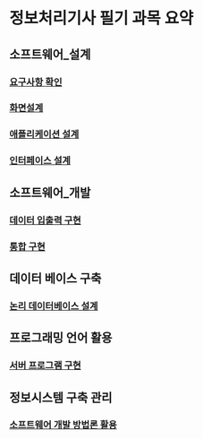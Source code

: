 # 정보처리기사 필기 과목 요약

## 소프트웨어_설계
### [요구사항 확인](./1_소프트웨어_설계/1_1.요구사항_확인.md)
### [화면설계](./1_소프트웨어_설계/1_2.화면설계.md)
### [애플리케이션 설계](./1_소프트웨어_설계/1_3.애플리케이션_설계.md)
### [인터페이스 설계](./1_소프트웨어_설계/1_4.인터페이스_설계.md)

## 소프트웨어_개발
### [데이터 입출력 구현](./2_소프트웨어_개발/2_1.데이터_입출력_구현.md)
### [통합 구현](./2_소프트웨어_개발/2_2.통합_구현.md)

## 데이터 베이스 구축
### [논리 데이터베이스 설계](./3_데이터베이스_구축/3_1.논리_데이터베이스_설계.md)

## 프로그래밍 언어 활용
### [서버 프로그램 구현](./4_프로그래밍_언어_활용/4_1.서버_프로그램_구현.md)

## 정보시스템 구축 관리
### [소프트웨어 개발 방법론 활용](./5_정보시스템_구축_관리/5_1.소프트웨어_개발_방법론_활용.md)

